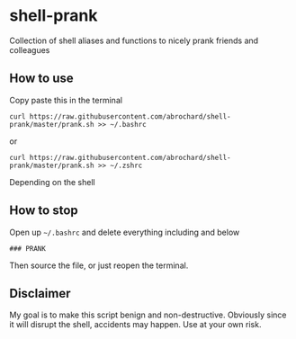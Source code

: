 # shell-prank
Collection of shell aliases and functions to nicely prank friends and colleagues

## How to use
Copy paste this in the terminal
```
curl https://raw.githubusercontent.com/abrochard/shell-prank/master/prank.sh >> ~/.bashrc
```
or
```
curl https://raw.githubusercontent.com/abrochard/shell-prank/master/prank.sh >> ~/.zshrc
```
Depending on the shell

## How to stop
Open up `~/.bashrc` and delete everything including and below
```
### PRANK
```
Then source the file, or just reopen the terminal.

## Disclaimer
My goal is to make this script benign and non-destructive.
Obviously since it will disrupt the shell, accidents may happen.
Use at your own risk.
